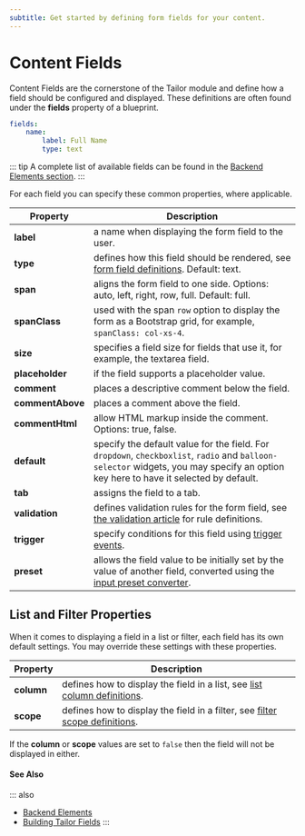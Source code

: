 ```yaml
---
subtitle: Get started by defining form fields for your content.
---
```

# Content Fields

Content Fields are the cornerstone of the Tailor module and define how a field should be configured and displayed. These definitions are often found under the **fields** property of a blueprint.

```yaml
fields:
    name:
        label: Full Name
        type: text
```

::: tip
A complete list of available fields can be found in the [Backend Elements section](../element/definitions.md).
:::

For each field you can specify these common properties, where applicable.

Property | Description
------------- | -------------
**label** | a name when displaying the form field to the user.
**type** | defines how this field should be rendered, see [form field definitions](../element/definitions.md). Default: text.
**span** | aligns the form field to one side. Options: auto, left, right, row, full. Default: full.
**spanClass** | used with the span `row` option to display the form as a Bootstrap grid, for example, `spanClass: col-xs-4`.
**size** | specifies a field size for fields that use it, for example, the textarea field.
**placeholder** | if the field supports a placeholder value.
**comment** | places a descriptive comment below the field.
**commentAbove** | places a comment above the field.
**commentHtml** | allow HTML markup inside the comment. Options: true, false.
**default** | specify the default value for the field. For `dropdown`, `checkboxlist`, `radio` and `balloon-selector` widgets, you may specify an option key here to have it selected by default.
**tab** | assigns the field to a tab.
**validation** | defines validation rules for the form field, see [the validation article](../extend/services/validation.md) for rule definitions.
**trigger** | specify conditions for this field using [trigger events](../element/field-conditions.md).
**preset** | allows the field value to be initially set by the value of another field, converted using the [input preset converter](../element/field-conditions.md).

## List and Filter Properties

When it comes to displaying a field in a list or filter, each field has its own default settings. You may override these settings with these properties.

Property | Description
------------- | -------------
**column** | defines how to display the field in a list, see [list column definitions](../element/definitions.md).
**scope** | defines how to display the field in a filter, see [filter scope definitions](../element/definitions.md).

If the **column** or **scope** values are set to `false` then the field will not be displayed in either.

#### See Also

::: also
* [Backend Elements](../element/definitions.md)
* [Building Tailor Fields](../extend/tailor-fields.md)
:::
